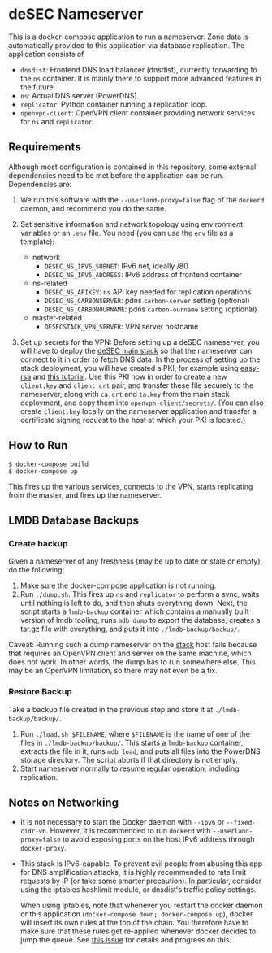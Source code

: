 # deSEC Nameserver

This is a docker-compose application to run a nameserver. Zone data is automatically provided to this application via database replication. The application consists of

- `dnsdist`: Frontend DNS load balancer (dnsdist), currently forwarding to the `ns` container. It is mainly there to support more advanced features in the future.
- `ns`: Actual DNS server (PowerDNS).
- `replicator`: Python container running a replication loop.
- `openvpn-client`: OpenVPN client container providing network services for `ns` and `replicator`.


## Requirements

Although most configuration is contained in this repository, some external dependencies need to be met before the application can be run. Dependencies are:

1.  We run this software with the `--userland-proxy=false` flag of the `dockerd` daemon, and recommend you do the same.

2.  Set sensitive information and network topology using environment variables or an `.env` file. You need (you can use the `env` file as a template):
    - network
      - `DESEC_NS_IPV6_SUBNET`: IPv6 net, ideally /80
      - `DESEC_NS_IPV6_ADDRESS`: IPv6 address of frontend container
    - ns-related
      - `DESEC_NS_APIKEY`: `ns` API key needed for replication operations
      - `DESEC_NS_CARBONSERVER`: pdns `carbon-server` setting (optional)
      - `DESEC_NS_CARBONOURNAME`: pdns `carbon-ourname` setting (optional)
    - master-related
      - `DESECSTACK_VPN_SERVER`: VPN server hostname

3.  Set up secrets for the VPN: Before setting up a deSEC nameserver, you will have to deploy the [deSEC main stack](https://github.com/desec-io/desec-stack) so that the nameserver can connect to it in order to fetch DNS data.
    In the process of setting up the stack deployment, you will have created a PKI, for example using [easy-rsa](https://github.com/OpenVPN/easy-rsa) and [this tutorial](https://github.com/OpenVPN/easy-rsa/blob/master/README.quickstart.md).
    Use this PKI now in order to create a new `client.key` and `client.crt` pair, and transfer these file securely to the nameserver, along with `ca.crt` and `ta.key` from the main stack deployment, and copy them into `openvpn-client/secrets/`.
    (You can also create `client.key` locally on the nameserver application and transfer a certificate signing request to the host at which your PKI is located.)


## How to Run

    $ docker-compose build
    $ docker-compose up

This fires up the various services, connects to the VPN, starts replicating from the master, and fires up the nameserver.


## LMDB Database Backups

### Create backup

Given a nameserver of any freshness (may be up to date or stale or empty), do the following:

  1. Make sure the docker-compose application is not running.
  2. Run `./dump.sh`. This fires up `ns` and `replicator` to perform a sync, waits until nothing is left to do, and then shuts everything down. Next, the script starts a `lmdb-backup` container which contains a manually built version of lmdb tooling, runs `mdb_dump` to export the database, creates a tar.gz file with everything, and puts it into `./lmdb-backup/backup/`.

Caveat: Running such a dump nameserver on the [stack](https://github.com/desec-io/desec-stack) host fails because that requires an OpenVPN client and server on the same machine, which does not work. In other words, the dump has to run somewhere else. This may be an OpenVPN limitation, so there may not even be a fix.

### Restore Backup

Take a backup file created in the previous step and store it at `./lmdb-backup/backup/`.

  1. Run `./load.sh $FILENAME`, where `$FILENAME` is the name of one of the files in `./lmdb-backup/backup/`. This starts a `lmdb-backup` container, extracts the file in it, runs `mdb_load`, and puts all files into the PowerDNS storage directory. The script aborts if that directory is not empty.
  2. Start nameserver normally to resume regular operation, including replication.


## Notes on Networking

  - It is not necessary to start the Docker daemon with `--ipv6` or `--fixed-cidr-v6`. However, it is recommended to run `dockerd` with `--userland-proxy=false` to avoid 
    exposing ports on the host IPv6 address through `docker-proxy`.

  - This stack is IPv6-capable. To prevent evil people from abusing this app for DNS amplification attacks, it is highly recommended to rate limit requests by IP (or take 
    some smarter precaution). In particular, consider using the iptables hashlimit module, or dnsdist's traffic policy settings.

    When using iptables, note that whenever you restart the docker daemon or this application (`docker-compose down; docker-compose up`), docker will insert its own rules 
    at the top of the chain. You therefore have to make sure that these rules get re-applied whenever docker decides to jump the queue.
    See [this issue](https://github.com/docker/docker/issues/24848) for details and progress on this.
